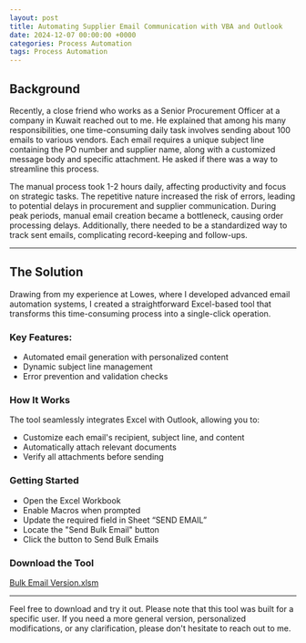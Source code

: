 ```yaml
---
layout: post
title: Automating Supplier Email Communication with VBA and Outlook
date: 2024-12-07 00:00:00 +0000
categories: Process Automation
tags: Process Automation
---
```


## Background

Recently, a close friend who works as a Senior Procurement Officer at a company in Kuwait reached out to me. He explained that among his many responsibilities, one time-consuming daily task involves sending about 100 emails to various vendors. Each email requires a unique subject line containing the PO number and supplier name, along with a customized message body and specific attachment. He asked if there was a way to streamline this process.

The manual process took 1-2 hours daily, affecting productivity and focus on strategic tasks. The repetitive nature increased the risk of errors, leading to potential delays in procurement and supplier communication. During peak periods, manual email creation became a bottleneck, causing order processing delays. Additionally, there needed to be a standardized way to track sent emails, complicating record-keeping and follow-ups.

---

## The Solution

Drawing from my experience at Lowes, where I developed advanced email automation systems, I created a straightforward Excel-based tool that transforms this time-consuming process into a single-click operation.

### Key Features:

- Automated email generation with personalized content
- Dynamic subject line management
- Error prevention and validation checks

### How It Works

The tool seamlessly integrates Excel with Outlook, allowing you to:

- Customize each email's recipient, subject line, and content
- Automatically attach relevant documents
- Verify all attachments before sending

### Getting Started

- Open the Excel Workbook
- Enable Macros when prompted
- Update the required field in Sheet “SEND EMAIL”
- Locate the "Send Bulk Email" button
- Click the button to Send Bulk Emails

### Download the Tool

[Bulk Email Version.xlsm](https://prod-files-secure.s3.us-west-2.amazonaws.com/08f0083d-46c8-4dd2-b16d-8a8719030015/f73e094c-e884-4f81-be57-932a636de656/Bulk_Email_Version.xlsm)

---

Feel free to download and try it out. Please note that this tool was built for a specific user. If you need a more general version, personalized modifications, or any clarification, please don't hesitate to reach out to me.

